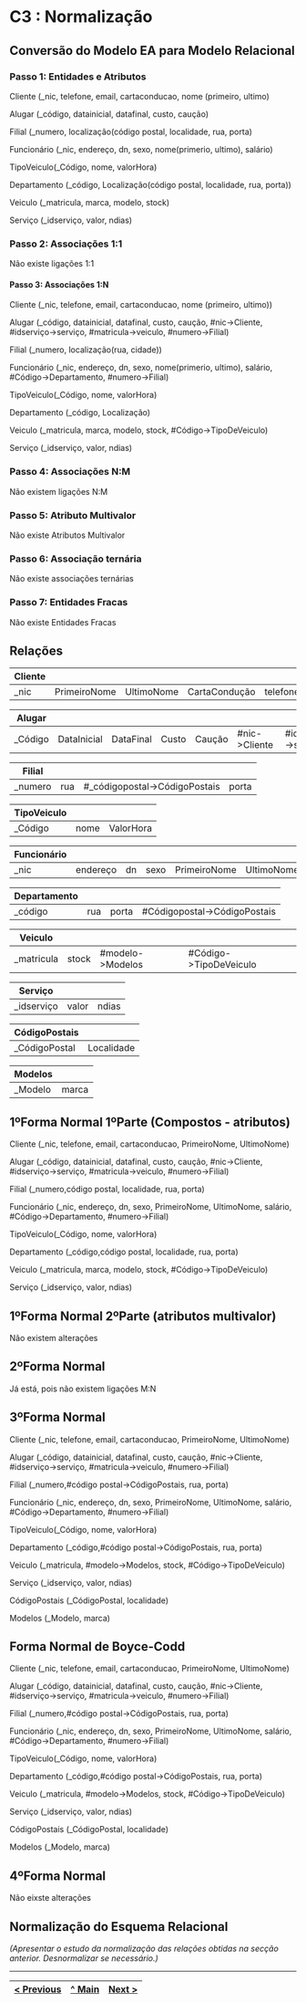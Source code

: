 # C3 : Normalização

## Conversão do Modelo EA para Modelo Relacional

### Passo 1: Entidades e Atributos

Cliente (_nic, telefone, email, cartaconducao, nome (primeiro, ultimo)

Alugar (_código, datainicial, datafinal, custo, caução)

Filial (_numero, localização(código postal, localidade, rua, porta)

Funcionário (_nic, endereço, dn, sexo, nome(primerio, ultimo), salário)

TipoVeiculo(_Código, nome, valorHora)

Departamento (_código, Localização(código postal, localidade, rua, porta))

Veiculo (_matricula, marca, modelo, stock)

Serviço (_idserviço, valor, ndias)

### Passo 2: Associações 1:1
Não existe ligações 1:1

#### Passo 3: Associações 1:N

Cliente (_nic, telefone, email, cartaconducao, nome (primeiro, ultimo))

Alugar (_código, datainicial, datafinal, custo, caução, #nic->Cliente, #idserviço->serviço, #matricula->veiculo, #numero->Filial)

Filial (_numero, localização(rua, cidade))

Funcionário (_nic, endereço, dn, sexo, nome(primerio, ultimo), salário, #Código->Departamento, #numero->Filial)

TipoVeiculo(_Código, nome, valorHora)

Departamento (_código, Localização)

Veiculo (_matricula, marca, modelo, stock, #Código->TipoDeVeiculo)

Serviço (_idserviço, valor, ndias)


### Passo 4: Associações N:M

Não existem ligações N:M

### Passo 5: Atributo Multivalor

Não existe Atributos Multivalor

### Passo 6: Associação ternária

Não existe associações ternárias

### Passo 7: Entidades Fracas

Não existe Entidades Fracas


## Relações

|Cliente|    |      |   |         |                   |
|-----------|----|------|---|---------|-------------------|
|_nic      |PrimeiroNome|UltimoNome|CartaCondução|telefone|Email|

|Alugar    |            |        |        |        |         |         |     |       |
|-------------|------------|------|-----|-----|----|-----|---------|---------|
|_Código|DataInicial|DataFinal|Custo|Caução|#nic->Cliente|#idserviço->serviço|#matricula->veiculo|#numero->Filial

|Filial    |    |                 |                    |
|---------|----|-----------------|--------------------|
|_numero|rua|#_códigopostal->CódigoPostais|porta|

|TipoVeiculo   |       |          |      
|----------|-------|----------|
|_Código|nome|ValorHora|

|Funcionário  |         |          |         |                        |           |       |
|---------|---------|----------|---------|------------------------|-----------|--------|
|_nic|endereço|dn|sexo|PrimeiroNome|UltimoNome|Salário|#Código->Departamento|#numero->Filial

|Departamento|    |         |         |
|----------|----|---------|---------|
|_código      |rua|porta|#Códigopostal->CódigoPostais|


|Veiculo|    |           |        |
|-------|----|-----------|--------|
|_matricula|stock|#modelo->Modelos|#Código->TipoDeVeiculo|

|Serviço    |        |       |  
|------------|--------|-------|
|_idserviço|valor|ndias|


|CódigoPostais         |                        |
|-------------------|------------------------|
|_CódigoPostal|Localidade|

|Modelos                |                 |        
|----------------------|-----------------|
|_Modelo|marca|


## 1ºForma Normal 1ºParte (Compostos - atributos)

Cliente (_nic, telefone, email, cartaconducao, PrimeiroNome, UltimoNome)

Alugar (_código, datainicial, datafinal, custo, caução, #nic->Cliente, #idserviço->serviço, #matricula->veiculo, #numero->Filial)

Filial (_numero,código postal, localidade, rua, porta)

Funcionário (_nic, endereço, dn, sexo, PrimeiroNome, UltimoNome, salário, #Código->Departamento, #numero->Filial)

TipoVeiculo(_Código, nome, valorHora)

Departamento (_código,código postal, localidade, rua, porta)

Veiculo (_matricula, marca, modelo, stock, #Código->TipoDeVeiculo)

Serviço (_idserviço, valor, ndias)

## 1ºForma Normal 2ºParte (atributos multivalor)

Não existem alterações 

## 2ºForma Normal

Já está, pois não existem ligações M:N

## 3ºForma Normal 

Cliente (_nic, telefone, email, cartaconducao, PrimeiroNome, UltimoNome)

Alugar (_código, datainicial, datafinal, custo, caução, #nic->Cliente, #idserviço->serviço, #matricula->veiculo, #numero->Filial)

Filial (_numero,#código postal->CódigoPostais, rua, porta)

Funcionário (_nic, endereço, dn, sexo, PrimeiroNome, UltimoNome, salário, #Código->Departamento, #numero->Filial)

TipoVeiculo(_Código, nome, valorHora)

Departamento (_código,#código postal->CódigoPostais, rua, porta)

Veiculo (_matricula, #modelo->Modelos, stock, #Código->TipoDeVeiculo)

Serviço (_idserviço, valor, ndias)

CódigoPostais (_CódigoPostal, localidade)

Modelos (_Modelo, marca)

## Forma Normal de Boyce-Codd 

Cliente (_nic, telefone, email, cartaconducao, PrimeiroNome, UltimoNome)

Alugar (_código, datainicial, datafinal, custo, caução, #nic->Cliente, #idserviço->serviço, #matricula->veiculo, #numero->Filial)

Filial (_numero,#código postal->CódigoPostais, rua, porta)

Funcionário (_nic, endereço, dn, sexo, PrimeiroNome, UltimoNome, salário, #Código->Departamento, #numero->Filial)

TipoVeiculo(_Código, nome, valorHora)

Departamento (_código,#código postal->CódigoPostais, rua, porta)

Veiculo (_matricula, #modelo->Modelos, stock, #Código->TipoDeVeiculo)

Serviço (_idserviço, valor, ndias)

CódigoPostais (_CódigoPostal, localidade)

Modelos (_Modelo, marca)

## 4ºForma Normal 

Não eixste alterações

## Normalização do Esquema Relacional
_(Apresentar o estudo da normalização das relações obtidas na secção anterior. Desnormalizar se necessário.)_

---
[< Previous](rebd02.md) | [^ Main](https://github.com/exemploTrabalho/reportSIBD/) | [Next >](rebd04.md)
:--- | :---: | ---: 
